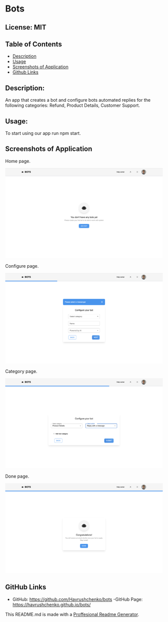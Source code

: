 # Bots
  ## License: MIT
  ### 
  ## Table of Contents
  - [Description](#description)
  - [Usage](#usage)
  - [Screenshots of Application](#screenshots-of-application)
  - [Github Links](#github-links)

  ## Description:
  An app that creates a bot and configure bots automated replies for the following categories: Refund, Product Details, Customer Support.

  ## Usage:
  To start using our app run npm start. 

  ## Screenshots of Application

  Home page.

  ![Home page](./src/assets/img/start-page.png)

  Configure page.

  ![Configure pages](./src/assets/img/configure-page.png)

  Category page.

  ![Category page](./src/assets/img/category-page.png)

  Done page.

  ![Done page](./src/assets/img/done-page.png)

  ## GitHub Links
  - GitHub: https://github.com/Havrushchenko/bots
  -GitHub Page: https://havrushchenko.github.io/bots/

  This README.md is made with a [Proffesional Readme Generator](https://github.com/Havrushchenko/proffesional-readme-generator).
